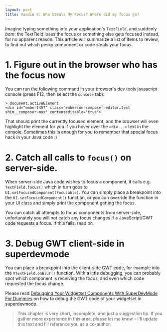 ```yaml
---
layout: post
title: Vaadin 8: Who Steals My Focus? Where did my focus go?
---
```


Imagine typing something into your application's `TextField`, and suddenly *bam*:
the TextField loses the focus or something else gets focused instead, for no apparent reason.
This article will summarize a list of items to review, to find out which pesky
component or code steals your focus.

# 1. Figure out in the browser who has the focus now

You can run the following command in your browser's dev tools javascript console (press F12, then select the `console` tab):
```
> document.activeElement
<div id="ember1457" class="embercom-composer-editor…text shim__composer-max" contenteditable="true">
```

That should print the currently focused element, and the browser will even highlight the element for you
if you hover over the `<div...>` text in the console. Sometimes this is enough
for you to remember that special focus hack in your Java code :)

# 2. Catch all calls to `focus()` on server-side.

When server-side Java code wishes to focus a component, it calls e.g.
`TextField.focus()` which in turn goes to `UI.setFocusedComponent(Focusable)`.
You can simply place a breakpoint into the `UI.setFocusedComponent()` function,
or you can override the function
in your UI class and simply print the component getting the focus.

You can catch all attempts to focus components from server-side, unfortunately
you will not catch any focus changes if a JavaScript/GWT code requests a focus.
If this fails, read on.

# 3. Debug GWT client-side in superdevmode

You can place a breakpoint into the client-side GWT code, for example into
the `VTextField.onBlur()` function. With a little debugging,
you can probably spot which component is receiving the focus, and
even which code requested the focus change.

Please read
[Debugging Your Widgetset Components With SuperDevMode For Dummies](../Debugging-your-widgetset-components-with-superdevmode-for-dummies/)
on how to debug the GWT code of your widgetset in superdevmode.

> This chapter is very short, incomplete, and just a suggestion tip. If you gather
more experience in this area, please let me know - I'll update this text and
I'll reference you as a co-author.
